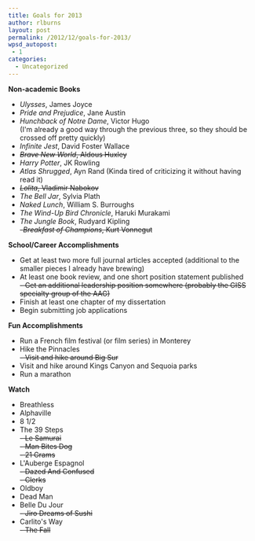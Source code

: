 ```yaml
---
title: Goals for 2013
author: rlburns
layout: post
permalink: /2012/12/goals-for-2013/
wpsd_autopost:
 - 1
categories:
  - Uncategorized
---
```


**Non-academic Books**  
- *Ulysses*, James Joyce  
- *Pride and Prejudice*, Jane Austin  
- *Hunchback of Notre Dame*, Victor Hugo  
(I'm already a good way through the previous three, so they should be crossed off pretty quickly)  
- *Infinite Jest*, David Foster Wallace  
- <strike>*Brave New World*, Aldous Huxley</strike>  
- *Harry Potter*, JK Rowling  
- *Atlas Shrugged*, Ayn Rand (Kinda tired of criticizing it without having read it)  
- <strike>*Lolita*, Vladimir Nabokov</strike>  
- *The Bell Jar*, Sylvia Plath  
- *Naked Lunch*, William S. Burroughs  
- *The Wind-Up Bird Chronicle*, Haruki Murakami  
- *The Jungle Book*, Rudyard Kipling  
<strike>-*Breakfast of Champions*, Kurt Vonnegut</strike>  

**School/Career Accomplishments**  
- Get at least two more full journal articles accepted (additional to the smaller pieces I already have brewing)  
- At least one book review, and one short position statement published  
<strike>- Get an additional leadership position somewhere (probably the GISS specialty group of the AAG)</strike>  
- Finish at least one chapter of my dissertation  
- Begin submitting job applications  

**Fun Accomplishments**  
- Run a French film festival (or film series) in Monterey  
- Hike the Pinnacles  
<strike>- Visit and hike around Big Sur</strike>  
- Visit and hike around Kings Canyon and Sequoia parks  
- Run a marathon  

**Watch**  
- Breathless  
- Alphaville  
- 8 1/2  
- The 39 Steps  
<strike>- Le Samurai</strike>  
<strike>- Man Bites Dog</strike>  
<strike>- 21 Grams</strike>  
- L'Auberge Espagnol  
<strike>- Dazed And Confused</strike>  
<strike>- Clerks</strike>  
- Oldboy  
- Dead Man  
- Belle Du Jour  
<strike>- Jiro Dreams of Sushi</strike>  
- Carlito's Way  
<strike>- The Fall</strike>